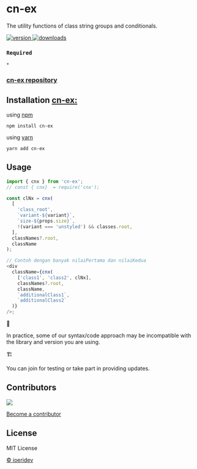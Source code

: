 # cn-ex

The utility functions of class string groups and conditionals.

<div align="left">
  <a href="https://www.npmjs.com/package/cn-ex">
    <img src="https://badgen.net/npm/v/cn-ex" alt="version" />
  </a>
  <a href="https://npmjs.org/package/cn-ex">
    <img src="https://badgen.now.sh/npm/dm/cn-ex" alt="downloads" />
  </a>
</div>

### `Required`

`*`

### [cn-ex repository](https://github.com/ioeridev/cn-ex)

## Installation [cn-ex:](https://github.com/ioeridev/cn-ex)

using [npm](https://www.npmjs.com/package/cn-ex)

```cirru
npm install cn-ex
```

using [yarn](https://yarnpkg.com/)

```cirru
yarn add cn-ex
```

## Usage

```js
import { cnx } from 'cn-ex';
// const { cnx}  = require('cnx');

const clNx = cnx(
  [
    'class_root',
    `variant-${variant}`,
    `size-${props.size}`,
    !(variant === 'unstyled') && classes.root,
  ],
  classNames?.root,
  className
);

// Contoh dengan banyak nilaiPertama dan nilaiKedua
<div
  className={cnx(
    ['class1', 'class2', clNx],
    classNames?.root,
    className,
    `additionalClass1`,
    `additionalClass2`
  )}
/>;
```

🚨

In practice, some of our syntax/code approach may be incompatible with the library and version you are using.

🏗️

You can join for testing or take part in providing updates.

## Contributors

<a href="https://github.com/ioeridev/ioeri/graphs/contributors">
  <img src="https://contrib.rocks/image?repo=ioeridev/ioeri" />
</a>

[Become a contributor](https://github.com/ioeridev/ioeri/blob/main/CONTRIBUTING.md)

## License

MIT License

[© ioeridev](https://github.com/ioeridev/cn-ex/blob/main/LICENSE)
